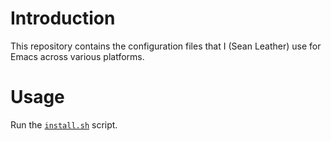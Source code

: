 # Introduction

This repository contains the configuration files that I (Sean Leather) use for
Emacs across various platforms.

# Usage

Run the [`install.sh`](./install.sh) script.

